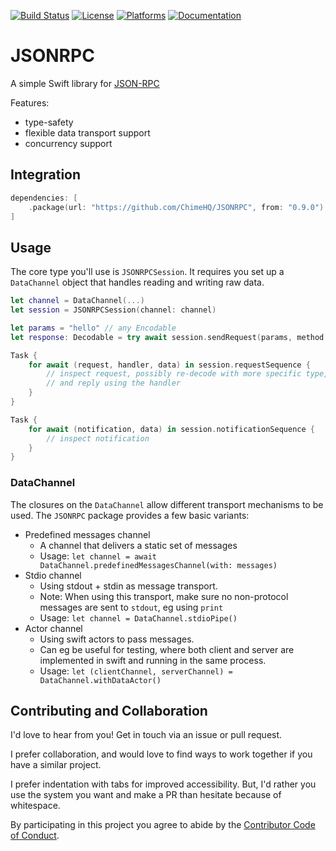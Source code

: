 [![Build Status][build status badge]][build status]
[![License][license badge]][license]
[![Platforms][platforms badge]][platforms]
[![Documentation][documentation badge]][documentation]

# JSONRPC
A simple Swift library for [JSON-RPC](https://www.jsonrpc.org)

Features:
- type-safety
- flexible data transport support
- concurrency support

## Integration

```swift
dependencies: [
    .package(url: "https://github.com/ChimeHQ/JSONRPC", from: "0.9.0")
]
```

## Usage

The core type you'll use is `JSONRPCSession`. It requires you set up a `DataChannel` object that handles reading and writing raw data.

```swift
let channel = DataChannel(...)
let session = JSONRPCSession(channel: channel)

let params = "hello" // any Encodable
let response: Decodable = try await session.sendRequest(params, method: "my_method")

Task {
    for await (request, handler, data) in session.requestSequence {
        // inspect request, possibly re-decode with more specific type,
        // and reply using the handler
    }
}

Task {
    for await (notification, data) in session.notificationSequence {
        // inspect notification
    }
}
```


### DataChannel

The closures on the `DataChannel` allow different transport mechanisms to be used. The `JSONRPC` package provides a few basic variants:

- Predefined messages channel
  - A channel that delivers a static set of messages
  - Usage: `let channel = await DataChannel.predefinedMessagesChannel(with: messages)`
- Stdio channel
  - Using stdout + stdin as message transport.
  - Note: When using this transport, make sure no non-protocol messages are sent to `stdout`, eg using `print`
  - Usage: `let channel = DataChannel.stdioPipe()`
- Actor channel
  - Using swift actors to pass messages.
  - Can eg be useful for testing, where both client and server are implemented in swift and running in the same process.
  - Usage: `let (clientChannel, serverChannel) = DataChannel.withDataActor()`

## Contributing and Collaboration

I'd love to hear from you! Get in touch via an issue or pull request.

I prefer collaboration, and would love to find ways to work together if you have a similar project.

I prefer indentation with tabs for improved accessibility. But, I'd rather you use the system you want and make a PR than hesitate because of whitespace.

By participating in this project you agree to abide by the [Contributor Code of Conduct](CODE_OF_CONDUCT.md).

[build status]: https://github.com/ChimeHQ/JSONRPC/actions
[build status badge]: https://github.com/ChimeHQ/JSONRPC/workflows/CI/badge.svg
[license]: https://opensource.org/licenses/BSD-3-Clause
[license badge]: https://img.shields.io/github/license/ChimeHQ/JSONRPC
[platforms]: https://swiftpackageindex.com/ChimeHQ/JSONRPC
[platforms badge]: https://img.shields.io/endpoint?url=https%3A%2F%2Fswiftpackageindex.com%2Fapi%2Fpackages%2FChimeHQ%2FJSONRPC%2Fbadge%3Ftype%3Dplatforms
[documentation]: https://swiftpackageindex.com/ChimeHQ/JSONRPC/main/documentation
[documentation badge]: https://img.shields.io/badge/Documentation-DocC-blue
